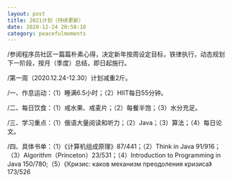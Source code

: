 ```yaml
---
layout: post
title: 2021计划（持续更新）
date: 2020-12-24 20:58:18
category: peacefulmoments
---   
```

/参阅程序员社区一篇篇朴素心得，决定新年按周设定目标，铁律执行，动态规划下一阶段，按月（季度）总结，即日起施行。

/第一周（2020.12.24-12.30）计划减重2斤。
 
/一、作息运动：（1）睡满6.5小时；（2）HIIT每日55分钟。
 
/二、每日饮食：（1）戒水果、戒麦片；（2）每餐半饱；（3）水分充足。
 
/三、学习重点：（1）俄语大量阅读和听力；（2）Java；（3）算法；（4）每日论文。
 
/四、具体书单：（1）《计算机组成原理》87/441；（2）Think in Java 91/916；（3）Algorithm（Princeton）23/531；（4）Introduction to Programming in Java 150/780;（5）《Кризис: каков механизм преодоления кризиса》173/526

